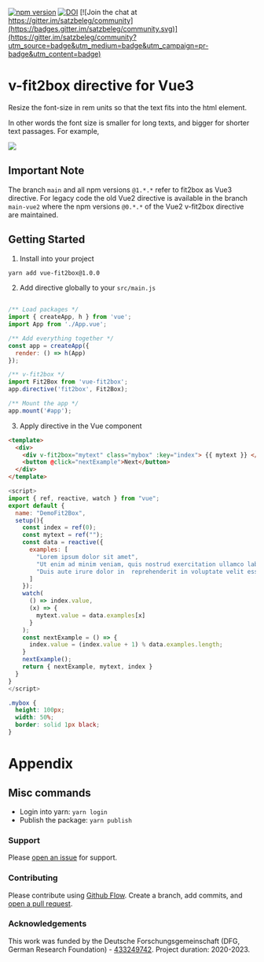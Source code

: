 [![npm version](https://badge.fury.io/js/vue-fit2box.svg)](https://badge.fury.io/js/vue-fit2box)
[![DOI](https://zenodo.org/badge/294111327.svg)](https://zenodo.org/badge/latestdoi/294111327)
[![Join the chat at https://gitter.im/satzbeleg/community](https://badges.gitter.im/satzbeleg/community.svg)](https://gitter.im/satzbeleg/community?utm_source=badge&utm_medium=badge&utm_campaign=pr-badge&utm_content=badge)

# v-fit2box directive for Vue3
Resize the font-size in rem units so that the text fits into the html element.

In other words the font size is smaller for long texts, and bigger for shorter text passages.
For example,

![](https://user-images.githubusercontent.com/8018044/92608452-acc7d080-f2b5-11ea-9951-cc89cd92d10f.png)

## Important Note
The branch `main` and all npm versions `@1.*.*` refer to fit2box as Vue3 directive.
For legacy code the old Vue2 directive is available in the branch `main-vue2` where the npm versions `@0.*.*` of the Vue2 v-fit2box directive are maintained.

## Getting Started
1) Install into your project

```bash
yarn add vue-fit2box@1.0.0
```

2) Add directive globally to your `src/main.js`

```js
  
/** Load packages */
import { createApp, h } from 'vue';
import App from './App.vue';

/** Add everything together */
const app = createApp({
  render: () => h(App)
});

/** v-fit2box */
import Fit2Box from 'vue-fit2box';
app.directive('fit2box', Fit2Box);

/** Mount the app */
app.mount('#app');
```

3) Apply directive in the Vue component

```html
<template>
  <div>
    <div v-fit2box="mytext" class="mybox" :key="index"> {{ mytext }} </div>
    <button @click="nextExample">Next</button>
  </div>
</template>
```

```javascript
<script>
import { ref, reactive, watch } from "vue";
export default {
  name: "DemoFit2Box",
  setup(){
    const index = ref(0);
    const mytext = ref("");
    const data = reactive({
      examples: [
        "Lorem ipsum dolor sit amet",
        "Ut enim ad minim veniam, quis nostrud exercitation ullamco laboris nisi ut aliquip ex ea commodo consequat.",
        "Duis aute irure dolor in  reprehenderit in voluptate velit esse."
      ]
    });
    watch(
      () => index.value,
      (x) => {
        mytext.value = data.examples[x]
      }
    );
    const nextExample = () => {
      index.value = (index.value + 1) % data.examples.length;
    }
    nextExample();
    return { nextExample, mytext, index }
  }
}
</script>
```

```css
.mybox {
  height: 100px;
  width: 50%;
  border: solid 1px black;
}
```


# Appendix

## Misc commands
- Login into yarn: `yarn login`
- Publish the package: `yarn publish` 

### Support
Please [open an issue](https://github.com/satzbeleg/vue-fit2box/issues/new) for support.


### Contributing
Please contribute using [Github Flow](https://guides.github.com/introduction/flow/). Create a branch, add commits, and [open a pull request](https://github.com/satzbeleg/vue-fit2box/compare/).


### Acknowledgements
This work was funded by the Deutsche Forschungsgemeinschaft (DFG, German Research Foundation) - [433249742](https://gepris.dfg.de/gepris/projekt/433249742). Project duration: 2020-2023.
